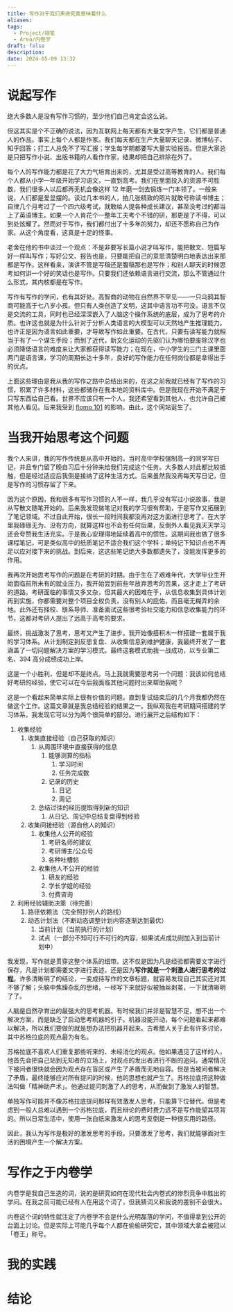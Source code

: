 ```yaml
---
title: 写作对于我们来说究竟意味着什么
aliases: 
tags:
  - Project/随笔
  - Area/内卷学
draft: false
description: 
date: 2024-05-09 13:32
---
```

# 说起写作
绝大多数人是没有写作习惯的，至少他们自己肯定会这么说。

但这其实是个不正确的说法，因为互联网上每天都有大量文字产生，它们都是普通人的作品。事实上每个人都是作家。我们每天都在生产大量聊天记录、微博帖子、知乎回答；打工人总免不了写汇报；学生每学期都要写大量实验报告。但是大家总是只把写作小说、出版书籍的人看作作家，结果却把自己排除在外了。

每个人的写作能力都是花了大力气培育出来的，尤其是受过高等教育的人。我们每个人都从小学一年级开始学习语文，一直到高考。我们在里面投入的资源不可胜数，我们很多人以后都再无机会像这样 12 年磨一剑去锻炼一门本领了。一般来说，人们都是爱显摆的。读过几本书的人，拍几张精致的照片就敢号称读书博主；自律几个月考过了一个四六级考试，就敢给人提各种成长建议，甚至没考过的都当上了英语博主。如果一个人肯花个一整年工夫考个不错的研，那更是了不得，可以到处炫耀了。然而对于写作，我们都付出了十多年的努力，却还不愿称自己为作家。从这个角度看，这真是十足的怪事。

老舍在他的书中谈过一个观点：不是非要写长篇小说才叫写作，能把散文、短篇写好一样叫写作；写好公文、报告也是，只要能把自己的意思清楚明白地表达出来那都是写作。这样看来，演讲不管是写稿还是腹稿那也是写作；和别人聊天的时候思考如何讲一个好的笑话也是写作。只要我们还依赖语言进行交流，那么不管通过什么形式，其内核都是在写作。

写作有写作的学问，也有其好处。高智商的动物在自然界不罕见——一只乌鸦其智商可能高于七八岁小孩。但只有人类创造了文明，这其中语言功不可没。语言不仅是交流的工具，同时也已经深深嵌入了人脑这个操作系统的底层，成为了思考的介质。也许这也就是为什么针对于分析人类语言的大模型可以天然地产生推理能力。也许正是因为语言如此重要，才导致写作如此重要。在古代，只要有读写能力就相当于有了一个谋生手段；而到了近代，新文化运动的先驱们认为哪怕要废除汉字也必须降低语言的难度来让大家都获得读写能力；在现在，中小学生的三门主课里面两门是语言课，学习的周期长达十多年，良好的写作能力在任何岗位都是拿得出手的优点。

上面这些理由是我从我的写作之路中总结出来的，在这之前我就已经有了写作的习惯，积累了许多材料，这些都储存在我本地的资料库中。但是我现在开始不满足于只写东西给自己看。世界不应该只有一个人，我还希望看到其他人，也允许自己被其他人看见。后来我受到 [flomo 101](https://help.flomoapp.com/) 的影响，由此，这个网站诞生了。
# 当我开始思考这个问题
我个人来讲，我的写作传统是从高中开始的。当时高中学校强制高一的同学写日记，并且专门留了晚自习后十分钟来给我们完成这个任务。大多数人对此都比较抵触，但是经过适应后我倒是接纳了这种生活方式。后来虽然我没再每天写日记，但是写作的习惯存留了下来。

因为这个原因，我和很多有写作习惯的人不一样，我几乎没有写过小说故事，我是从写散文随笔开始的。后来我发现做笔记对我的学习很有帮助，于是写作又拓展到了笔记领域。不过自此开始，很长一段时间我都没再对这方面进行思考了。在大学里我碌碌无为、没有方向，就算这样也不会有任何后果，反倒外人看见我天天学习还会夸赞我生活充实。于是我心安理得地延续着高中的惯性。这期间我也做了很多课程笔记，可是类似高中的纸质笔记不适合我们这个学科；单纯记下知识点也不再足以应对接下来的挑战。到后来，这这些笔记绝大多数都遗失了，没能发挥更多的作用。

我再次开始思考写作的问题是在考研的时期。由于生在了艰难年代，大学毕业生开始面临前所未有的就业压力，我开始尝到前些年放弃思考的苦果，这才走上了考研的道路。考研面临的事情又多又杂，但其最大的困难在于，从信息收集到具体计划再到实施，你都需要对整个项目全权负责，没有别人的庇佑，而且毫无糊弄的余地。此外还有择校、联系导师、准备面试这些很考验社交能力和信息收集能力的环节，这都对考研人提出了远高于高考的要求。

最终，挑战激发了思考，思考又产生了进步。我开始像搭积木一样搭建一套属于我的学习体系。从计划制定到反思复盘、从收集信息到维护健康，我最终开发了一套涵盖了一切问题解决方案的学习模式。最终这套模式助我一战成功，以专业第二名、394 高分成绩成功上岸。

这是一个小胜利，但是却不是终点。马上我就需要思考另一个问题：我该如何总结好考研的经验，使它可以在今后我面临其他问题时出来帮助我呢？

这是一个看起来简单实际上很有价值的问题。直到复试结束后的几个月我都仍然在做这个工作。这篇文章就是我总结经验的结果之一。我纵观我在考研期间搭建的学习体系，我发现它可以分为两个很简单的部分。进行展开之后结构如下：

1. 收集经验
	1. 收集直接经验（自己获取的知识）
		1. 从周围环境中直接获得的信息
			1. 能够测算的指标
				1. 学习时间
				2. 任务完成数
			2. 记录的历史
				1. 日记
				2. 周记
		2. 总结过往的经历提取得到新的知识
			1. 从日记、周记中总结复盘得到经验
	2. 收集间接经验（源自他人的知识）
		1. 收集他人公开的经验
			1. 考研名师的建议
			2. 考研博主/公众号
			3. 各种吐槽帖
		2. 收集他人不公开的经验
			1. 研友的经验
			2. 学长学姐的经验
			3. 付费咨询
2. 利用经验辅助决策（待完善）
	1. 路径依赖法（完全照抄别人的路线）
	2. 动态计划法（不断动态调整计划内容逐渐达到最优）
		1. 当前计划（当前执行的计划）
		2. 试点（一部分不知可行不可行的内容，如果试点成功则加入到当前计划中）

我发现，写作就是贯穿这整个体系的纽带。这不仅是因为凡是经验都需要文字进行保存，凡是计划都需要文字进行表述，还是因为**写作就是一个刺激人进行思考的过程**。许多清晰明了的结论，一变成待写作的文章标题，就容易发现自己其实还对其不够了解；头脑中焦躁杂乱的思绪，一经写下来就好似被抽丝剥茧，一下就清晰明了了。

人脑是自然孕育出的最强大的思考机器。有时候我们并非是智慧不足，想不出一个解决方案，而是缺乏了启动思考机器的引子。机器没能开动，每个问题看起来都难以解决，所以我们要做的就是想办法把机器开起来。古希腊人关于此有许多讨论，其中苏格拉底的观点最为有名。

苏格拉底不喜欢人们重复那些听来的、未经消化的观点。他如果遇见了这样的人，他首先会把自己站到无知者的立场上，对观点的发出者进行不断的追问。通常情况下被问者很快就会因为观点存在盲区或产生了矛盾而无地自容。但是当被问者解决了矛盾，最终能够应对所有提问的时候，他的思想也就产生了。苏格拉底把这种做法叫做「精神助产术」。他通过提问刺激了人的思考，从而做到了激发人的智慧。

单独写作可能并不像苏格拉底提问那样有效激发人思考，只能算下位替代。但是考虑到一般人总难以遇到一个苏格拉底，而且辩论的费时费力远不是写作能望其项背的。所以日常生活中，使用一张白纸来激发人的思考反倒是一种很实用的路径。

因此，我认为写作是极好的激发思考的手段。只要激发了思考，我们就能够面对生活的困境产生一个解决方案。
# 写作之于内卷学
内卷学是我自己生造的词，说的是研究如何在现代社会内卷式的惨烈竞争中胜出的学问。在我之前可能已经有人在用这个词了，但我猜词义和我说的差别不会很大。

内卷这个词的特性就注定了内卷学不会是什么光明磊落的学问，不值得拿到公开的台面上讨论。但是实际上可能几乎每个人都在偷偷研究它，其中领域大拿会被冠以「卷王」称号。
# 我的实践
# 结论